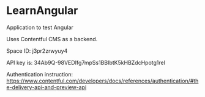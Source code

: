 # LearnAngular

Application to test Angular

Uses Contentful CMS as a backend. 

Space ID: j3pr2zrwyuy4 

API key is: 34Ab9Q-98VEDIfg7mpSs1BBIbtK5kHBZdcHpotg1reI

Authentication instruction: 
https://www.contentful.com/developers/docs/references/authentication/#the-delivery-api-and-preview-api